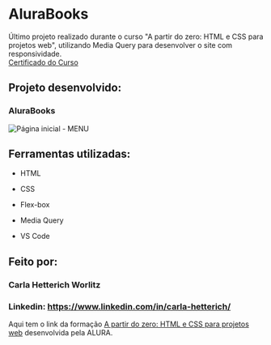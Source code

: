 # AluraBooks
Último projeto realizado durante o curso "A partir do zero: HTML e CSS para projetos web", utilizando Media Query para desenvolver o site com responsividade. <br>
[Certificado do Curso](https://cursos.alura.com.br/degree/certificate/f4af562a-1833-4576-8528-d0e967be4157)

<h2> Projeto desenvolvido: </h2>

<h3>AluraBooks</h3>

![Página inicial - MENU](https://github.com/cahetterich/ALURA_HTML-CSS/assets/148469247/dd8b5d84-a372-4230-8ce0-c46ec640273e)

## Ferramentas utilizadas:

* HTML

* CSS

* Flex-box

* Media Query

* VS Code

## Feito por:

### Carla Hetterich Worlitz

### Linkedin: https://www.linkedin.com/in/carla-hetterich/

Aqui tem o link da formação [A partir do zero: HTML e CSS para projetos web](https://cursos.alura.com.br/formacao-html-css) desenvolvida pela ALURA.
